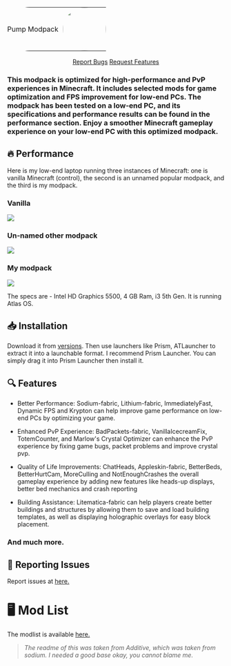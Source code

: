 <div align="center">
  <table cellpadding="0" cellspacing="0" style="border-radius: 100px; overflow: hidden;">
    <tr>
      <td style="padding: 0;">
        Pump Modpack
      </td>
      <td style="padding: 0;">
        <img src="https://media.discordapp.net/attachments/929553166972895253/1080815029177303060/BEEG_PUMPY_BOIII.png?width=359&height=359" width="100" height="100" style="margin-left: 10px; border-radius: 100px;">
      </td>
    </tr>
  </table>
</div>

<div align=center>
    <a href="https://github.com/dangamerx7/pump-modpack/issues">Report Bugs</a>
    <a href="https://github.com/dangamerx7/pump-modpack/issues">Request Features</a>
</div>

### This modpack is optimized for high-performance and PvP experiences in Minecraft. It includes selected mods for game optimization and FPS improvement for low-end PCs. The modpack has been tested on a low-end PC, and its specifications and performance results can be found in the performance section. Enjoy a smoother Minecraft gameplay experience on your low-end PC with this optimized modpack.

## 🔥 Performance

Here is my low-end laptop running three instances of Minecraft: one is vanilla Minecraft (control), the second is an unnamed popular modpack, and the third is my modpack.

<h3>Vanilla</h3>
<img src="https://media.discordapp.net/attachments/1090271674697527317/1090668145041223690/vanilla.png?width=1159&height=632">
<br>

### Un-named other modpack
<img src="https://media.discordapp.net/attachments/1090271674697527317/1090668687276654612/adren.png?width=1159&height=632">

<br>

### My modpack

<img src="https://media.discordapp.net/attachments/1090271674697527317/1090669294989352992/pumpss.png?width=1124&height=632"> 

The specs are - Intel HD Graphics 5500, 4 GB Ram, i3 5th Gen. It is running Atlas OS. 
## 📥 Installation 

Download it from <a href="https://modrinth.com/modpack/pump-modpack/version/0.0.1">versions</a>. Then use launchers like Prism, ATLauncher to extract it into a launchable format. I recommend Prism Launcher. You can simply drag it into Prism Launcher then install it.

## 🔍 Features

- Better Performance: Sodium-fabric, Lithium-fabric, ImmediatelyFast, Dynamic FPS and Krypton can help improve game performance on low-end PCs by optimizing your game.

- Enhanced PvP Experience: BadPackets-fabric, VanillaIcecreamFix, TotemCounter, and Marlow's Crystal Optimizer can enhance the PvP experience by fixing game bugs, packet problems and improve crystal pvp.

- Quality of Life Improvements: ChatHeads, Appleskin-fabric, BetterBeds, BetterHurtCam, MoreCulling and NotEnoughCrashes the overall gameplay experience by adding new features like heads-up displays, better bed mechanics and crash reporting

- Building Assistance: Litematica-fabric can help players create better buildings and structures by allowing them to save and load building templates, as well as displaying holographic overlays for easy block placement.

### And much more.

## 🐛 Reporting Issues
Report issues at <a href="https://github.com/dangamerx7/Pump-Modpack/issues">here. </a>

# 🖥️ Mod List
The modlist is available <a href="https://modrinth.com/modpack/pump-modpack/version/0.0.1">here.</a> 

> *The readme of this was taken from Additive, which was taken from sodium. I needed a good base okay, you cannot blame me.*
